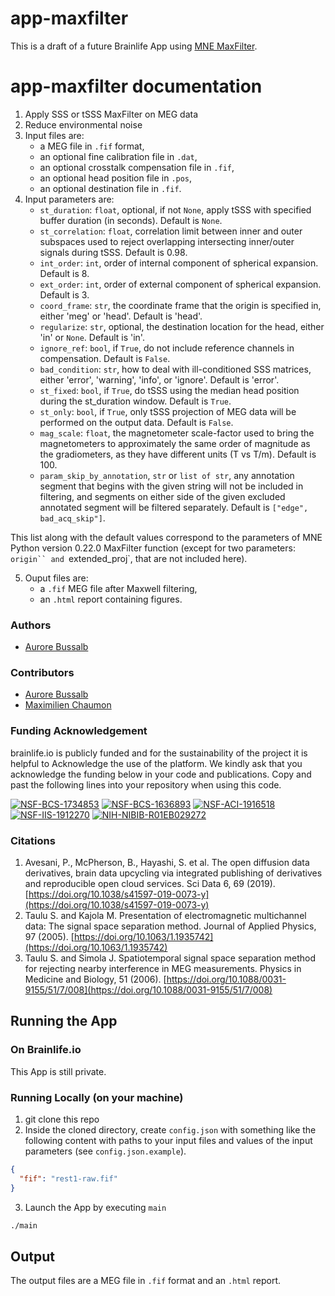 # app-maxfilter

This is a draft of a future Brainlife App using [MNE MaxFilter](https://mne.tools/dev/generated/mne.preprocessing.maxwell_filter.html).

# app-maxfilter documentation

1) Apply SSS or tSSS MaxFilter on MEG data 
2) Reduce environmental noise
3) Input files are:
    * a MEG file in `.fif` format,
    * an optional fine calibration file in `.dat`,
    * an optional crosstalk compensation file in `.fif`,
    * an optional head position file in `.pos`,
    * an optional destination file in `.fif`.
4) Input parameters are:
    * `st_duration`: `float`, optional, if not `None`, apply tSSS with specified buffer duration (in seconds). Default is `None`.
    * `st_correlation`: `float`, correlation limit between inner and outer subspaces used to reject overlapping intersecting 
      inner/outer signals during tSSS. Default is 0.98.
    * `int_order`: `int`, order of internal component of spherical expansion. Default is 8.
    * `ext_order`: `int`, order of external component of spherical expansion. Default is 3.
    * `coord_frame`: `str`, the coordinate frame that the origin is specified in, either 'meg' or 'head'. Default is 'head'.
    * `regularize`: `str`, optional, the destination location for the head, either 'in' or `None`. Default is 'in'.
    * `ignore_ref`: `bool`, if `True`, do not include reference channels in compensation. Default is `False`.
    * `bad_condition`: `str`, how to deal with ill-conditioned SSS matrices, either 'error', 'warning', 'info', or 'ignore'. Default is 'error'.
    * `st_fixed`: `bool`, if `True`, do tSSS using the median head position during the st_duration window. Default is `True`.
    * `st_only`: `bool`, if `True`, only tSSS projection of MEG data will be performed on the output data. Default is `False`.
    * `mag_scale`: `float`, the magnetometer scale-factor used to bring the magnetometers to approximately the same order of magnitude as the gradiometers, as they have different units (T vs T/m). Default is 100.
    * `param_skip_by_annotation`, `str` or `list of str`, any annotation segment that begins with the given string will not be included in filtering, and segments on either side of the given excluded annotated segment will be filtered separately.
      Default is `["edge", bad_acq_skip"]`. 
      
This list along with the default values correspond to the parameters of MNE Python version 0.22.0 MaxFilter function (except for two parameters: `origin`` and `extended_proj`, that are not included here).  

5) Ouput files are:
    * a `.fif` MEG file after Maxwell filtering,
    * an `.html` report containing figures.

### Authors
- [Aurore Bussalb](aurore.bussalb@icm-institute.org)

### Contributors
- [Aurore Bussalb](aurore.bussalb@icm-institute.org)
- [Maximilien Chaumon](maximilien.chaumon@icm-institute.org)

### Funding Acknowledgement
brainlife.io is publicly funded and for the sustainability of the project it is helpful to Acknowledge the use of the platform. We kindly ask that you acknowledge the funding below in your code and publications. Copy and past the following lines into your repository when using this code.

[![NSF-BCS-1734853](https://img.shields.io/badge/NSF_BCS-1734853-blue.svg)](https://nsf.gov/awardsearch/showAward?AWD_ID=1734853)
[![NSF-BCS-1636893](https://img.shields.io/badge/NSF_BCS-1636893-blue.svg)](https://nsf.gov/awardsearch/showAward?AWD_ID=1636893)
[![NSF-ACI-1916518](https://img.shields.io/badge/NSF_ACI-1916518-blue.svg)](https://nsf.gov/awardsearch/showAward?AWD_ID=1916518)
[![NSF-IIS-1912270](https://img.shields.io/badge/NSF_IIS-1912270-blue.svg)](https://nsf.gov/awardsearch/showAward?AWD_ID=1912270)
[![NIH-NIBIB-R01EB029272](https://img.shields.io/badge/NIH_NIBIB-R01EB029272-green.svg)](https://grantome.com/grant/NIH/R01-EB029272-01)

### Citations
1. Avesani, P., McPherson, B., Hayashi, S. et al. The open diffusion data derivatives, brain data upcycling via integrated publishing of derivatives and reproducible open cloud services. Sci Data 6, 69 (2019). [https://doi.org/10.1038/s41597-019-0073-y](https://doi.org/10.1038/s41597-019-0073-y)
2. Taulu S. and Kajola M. Presentation of electromagnetic multichannel data: The signal space separation method. Journal of Applied Physics, 97 (2005). [https://doi.org/10.1063/1.1935742](https://doi.org/10.1063/1.1935742)
3. Taulu S. and Simola J. Spatiotemporal signal space separation method for rejecting nearby interference in MEG measurements. Physics in Medicine and Biology, 51 (2006). [https://doi.org/10.1088/0031-9155/51/7/008](https://doi.org/10.1088/0031-9155/51/7/008)


## Running the App 

### On Brainlife.io

This App is still private.

### Running Locally (on your machine)

1. git clone this repo
2. Inside the cloned directory, create `config.json` with something like the following content with paths to your input 
   files and values of the input parameters (see `config.json.example`).

```json
{
  "fif": "rest1-raw.fif"
}
```

3. Launch the App by executing `main`

```bash
./main
```

## Output

The output files are a MEG file in `.fif` format and an `.html` report.
